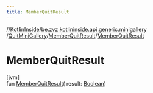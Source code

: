 ```yaml
---
title: MemberQuitResult
---
```

//[KotlinInside](../../../../index.html)/[be.zvz.kotlininside.api.generic.minigallery](../../index.html)
/[QuitMiniGallery](../index.html)/[MemberQuitResult](index.html)/[MemberQuitResult](-member-quit-result.html)

# MemberQuitResult

[jvm]\
fun [MemberQuitResult](-member-quit-result.html)(
result: [Boolean](https://kotlinlang.org/api/latest/jvm/stdlib/kotlin/-boolean/index.html))




